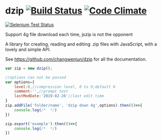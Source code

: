 dzip [![Build Status](https://api.travis-ci.org/Stuk/jszip.svg?branch=master)](https://github.com/changwenjun/dzip) [![Code Climate](https://codeclimate.com/github/Stuk/jszip/badges/gpa.svg)](https://github.com/changwenjun/dzip)
=====

[![Selenium Test Status](https://saucelabs.com/browser-matrix/jszip.svg)](https://github.com/changwenjun/dzip)

Support 4g file download each time, jszip is not the opponent

A library for creating, reading and editing .zip files with JavaScript, with a
lovely and simple API.

See https://github.com/changwenjun/dzip for all the documentation.

```javascript
var zip = new dzip();

//options can not be passed
var options={
    level:0,//compression level, 0 to 9;default 0
    comment:'',//prompt text
    lastModDate:'2019-02-26'//last edit time
}
zip.addFile('folder/name', 'dzip down 4g',options).then(()=>{
    console.log(/*  */)
})

zip.export('example').then(()=>{
    console.log(/*  */)
})
```
